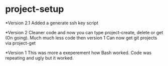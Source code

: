 # project-setup

*Version 2.1
Added a generate ssh key script

*Version 2
Cleaner code and now you can type project-create, delete or get (On going).
Much much less code then version 1 
Can now get git projects via project-get


*Version 1
This was more a exeperement how Bash worked.
Code was repeating and ugly but it worked.

